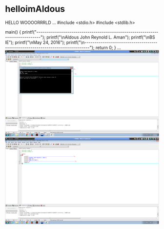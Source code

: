 # helloimAldous
HELLO WOOOORRRLD
...
#include <stdio.h>
#include <stdlib.h>

main()
{
	printf("--------------------------------------------------------------------------------");
	printf("\nAldous John Reynold L. Aman");
	printf("\nBS IE");
	printf("\nMay 24, 2016");
	printf("\n--------------------------------------------------------------------------------");
	return 0;
}
...
![](Untitled.PNG)
![](Untitled1.PNG)
